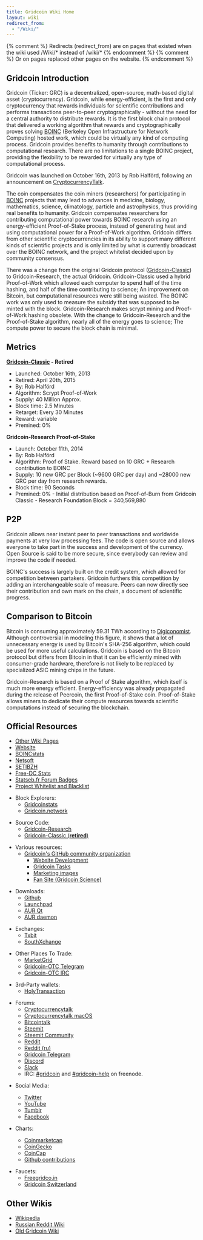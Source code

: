```yaml
---
title: Gridcoin Wiki Home
layout: wiki
redirect_from:
  - "/Wiki/"
---
```

{% comment %} Redirects (redirect_from) are on pages that existed when the wiki used /Wiki/* instead of /wiki/* {% endcomment %}
{% comment %} Or on pages replaced other pages on the website. {% endcomment %}


## Gridcoin Introduction

Gridcoin (Ticker: GRC) is a decentralized, open-source, math-based
digital asset (cryptocurrency). Gridcoin, while energy-efficient, is the
first and only cryptocurrency that rewards individuals for scientific
contributions and performs transactions peer-to-peer cryptographically -
without the need for a central authority to distribute rewards. It is
the first block chain protocol that delivered a working algorithm that
rewards and cryptographically proves solving [BOINC](https://en.wikipedia.org/wiki/Berkeley_Open_Infrastructure_for_Network_Computing)
(Berkeley Open Infrastructure for Network Computing) hosted work, which
could be virtually any kind of computing process. Gridcoin provides
benefits to humanity through contributions to computational research.
There are no limitations to a single BOINC project, providing the
flexibility to be rewarded for virtually any type of computational
process.

Gridcoin was launched on October 16th, 2013 by Rob Halförd, following an
announcement on [CryptocurrencyTalk](https://cryptocurrencytalk.com/topic/1416-gridcoin-grc-information-classic-in-retirement/).

The coin compensates the coin miners (researchers) for participating in
[BOINC](boinc "wikilink") projects that may lead to advances in
medicine, biology, mathematics, science, climatology, particle and
astrophysics, thus providing real benefits to humanity. Gridcoin
compensates researchers for contributing computational power towards
BOINC research using an energy-efficient Proof-of-Stake process, instead
of generating heat and using computational power for a Proof-of-Work
algorithm. Gridcoin differs from other scientific cryptocurrencies in
its ability to support many different kinds of scientific projects and
is only limited by what is currently broadcast over the BOINC network,
and the project whitelist decided upon by community consensus.

There was a change from the original Gridcoin protocol
([Gridcoin-Classic](gridcoin-classic "wikilink")) to Gridcoin-Research,
the actual Gridcoin. Gridcoin-Classic used a hybrid Proof-of-Work which
allowed each computer to spend half of the time hashing, and half of the
time contributing to science; An improvement on Bitcoin, but
computational resources were still being wasted. The BOINC work was only
used to measure the subsidy that was supposed to be minted with the
block. Gridcoin-Research makes scrypt mining and Proof-of-Work hashing
obsolete. With the change to Gridcoin-Research and the
Proof-of-Stake algorithm, nearly all of the energy goes to science; 
The compute power to secure the block chain is minimal.

## Metrics

**[Gridcoin-Classic](gridcoin-classic "wikilink") - Retired**

  - Launched: October 16th, 2013
  - Retired: April 20th, 2015
  - By: Rob Halförd
  - Algorithm: Scrypt Proof-of-Work
  - Supply: 40 Million Approx.
  - Block time: 2.5 Minutes
  - Retarget: Every 30 Minutes
  - Reward: variable
  - Premined: 0%

**Gridcoin-Research Proof-of-Stake**

  - Launch: October 11th, 2014
  - By: Rob Halförd
  - Algorithm: Proof of Stake. Reward based on 10 GRC + Research contribution to 
    BOINC
  - Supply: 10 new GRC per Block (~9600 GRC per day) and ~28000 new GRC per day 
    from research rewards.
  - Block time: 90 Seconds
  - Premined: 0% - Initial distribution based on Proof-of-Burn from
    Gridcoin Classic - Research Foundation Block = 340,569,880

## P2P

Gridcoin allows near instant peer to peer transactions and worldwide
payments at very low processing fees. The code is open source and allows
everyone to take part in the success and development of the currency.
Open Source is said to be more secure, since everybody can review and
improve the code if needed.

BOINC's success is largely built on the credit system, which allowed for
competition between partakers. Gridcoin furthers this competition by
adding an interchangeable scale of measure. Peers can now directly see
their contribution and own mark on the chain, a document of scientific
progress.

## Comparison to Bitcoin

Bitcoin is consuming approximately 59.31 TWh according to
[Digiconomist](https://digiconomist.net/bitcoin-energy-consumption).
Although controversial in modeling this figure, it shows that a lot of
unnecessary energy is used by Bitcoin's SHA-256 algorithm, which could
be used for more useful calculations. Gridcoin is based on the Bitcoin
protocol but differs from Bitcoin in that it can be efficiently mined
with consumer-grade hardware, therefore is not likely to be replaced by
specialized ASIC mining chips in the future.

Gridcoin-Research is based on a Proof of Stake algorithm, which itself
is much more energy efficient. Energy-efficiency was already propagated
during the release of Peercoin, the first Proof-of-Stake coin.
Proof-of-Stake allows miners to dedicate their compute resources towards
scientific computations instead of securing the blockchain.

## Official Resources
  <!-- TODO: [Volunteers, Roles & Privileges](Volunteers,-Roles,-&-Privileges "wikilink") -->
  - [Other Wiki Pages](pages "wikilink")
  - [Website](https://gridcoin.us/)
  - [BOINCstats](https://boincstats.com/en/stats/-1/team/detail/118094994/overview)
  - [Netsoft](http://www.boinc.netsoft-online.com/e107_plugins/boinc/bp_home.php)
  - [SETIBZH](https://statsbzh.boinc-af.org/team.php?name=R3JpZGNvaW4=)
  - [Free-DC Stats](https://stats.free-dc.org/stats.php?page=teambycpid&team=Gridcoin)
  - [Statseb.fr Forum Badges](https://signature.statseb.fr/index.py?action=team_badge&teamid=100454)
  - [Project Whitelist and Blacklist](https://gridcoin.ddns.net/pages/project-list.php)

<!-- end list -->

  - Block Explorers:
      - [Gridcoinstats](https://gridcoinstats.eu/)
      - [Gridcoin.network](https://gridcoin.network/)

<!-- end list -->

  - Source Code:
      - [Gridcoin-Research](https://github.com/gridcoin-community/Gridcoin-Research)
      - [Gridcoin-Classic (**retired**)](https://github.com/gridcoin/Gridcoin-master)

<!-- end list -->

  - Various resources:
      - [Gridcoin's GitHub community organization](https://github.com/gridcoin-community)
          - [Website Development](https://github.com/gridcoin-community/Gridcoin-Site)
          - [Gridcoin Tasks](https://github.com/gridcoin-community/Gridcoin-Tasks)
          - [Marketing images](https://github.com/gridcoin-community/Gridcoin-Marketing)
          - [Fan Site (Gridcoin Science)](https://gridcoin.science)

<!-- end list -->

  - Downloads:
      - [Github](https://github.com/gridcoin-community/Gridcoin-Research/releases)
      - [Launchpad](https://launchpad.net/gridcoin)
      - [AUR Qt](https://aur.archlinux.org/packages/gridcoinresearch-qt)
      - [AUR daemon](https://aur.archlinux.org/packages/gridcoinresearchd/)

<!-- end list -->

  - Exchanges:
      - [Txbit](https://txbit.io/Trade/GRC/BTC)
      - [SouthXchange](https://www.southxchange.com/Market/Book/GRC/BTC)

<!-- end list -->

  - Other Places To Trade:
      - [MarketGrid](https://www.reddit.com/r/MarketGrid/)
      - [Gridcoin-OTC Telegram](https://t.me/localgridcoins)
      - [Gridcoin-OTC IRC](https://kiwiirc.com/client/irc.snoonet.org:6697/#gridcoin-otc)

<!-- end list -->

  - 3rd-Party wallets:
      - [HolyTransaction](https://holytransaction.com/)

<!-- end list -->

  - Forums:
      - [Cryptocurrencytalk](https://cryptocurrencytalk.com/forum/464-gridcoin-grc/)
      - [Cryptocurrencytalk macOS](https://cryptocurrencytalk.com/topic/13139-os-x-builds-feedback-bug-reporting/)
      - [Bitcointalk](https://bitcointalk.org/index.php?topic=324118.0)
      - [Steemit](https://steemit.com/created/gridcoin)
      - [Steemit Community](https://steemit.com/created/hive-161364)
      - [Reddit](https://reddit.com/r/gridcoin)
      - [Reddit (ru)](https://reddit.com/r/russiangridcoin)
      - [Gridcoin Telegram](https://t.me/gridcoin)
      - [Discord](https://discord.me/page/gridcoin)
      - [Slack](https://join.slack.com/t/teamgridcoin/shared_invite/enQtMjk2NTI4MzAwMzg0LTUzMmY0YjdiNzYxYzQ0MDc3MGE1NjQ3Nzg2NWMzZTUzMjAwZjdhMWI1YWUzMDE4YzQyZjVjMjMzOTc1M2RmMmM/)
      - IRC: [#gridcoin](https://kiwiirc.com/client/irc.freenode.net:6697/#gridcoin) and [#gridcoin-help](https://kiwiirc.com/client/irc.freenode.net:6697/#gridcoin-help) on freenode.

<!-- end list -->

  - Social Media:
      - [Twitter](https://twitter.com/GridcoinNetwork)
      - [YouTube](https://www.youtube.com/c/GridcoinNetwork)
      - [Tumblr](https://gridcoin.tumblr.com/)
      - [Facebook](https://facebook.com/gridcoins)

  - Charts:
      - [Coinmarketcap](https://coinmarketcap.com/currencies/gridcoin/)
      - [CoinGecko](https://coingecko.com/en/coins/gridcoin-research)
      - [CoinCap](http://www.coincap.io/GRC)
      - [Github contributions](https://github.com/gridcoin-community/Gridcoin-Research/graphs/contributors)
        
<!-- end list -->

  - Faucets:
    - [Freegridco.in](https://freegridco.in/)
    - [Gridcoin Switzerland](https://gridcoin.ch/faucet)

## Other Wikis

  - [Wikipedia](https://en.wikipedia.org/wiki/Gridcoin)
  - [Russian Reddit Wiki](https://reddit.com/r/russiangridcoin/wiki/)
  - [Old Gridcoin Wiki](https://github.com/gridcoin-community/Gridcoin-Wiki/wiki)
